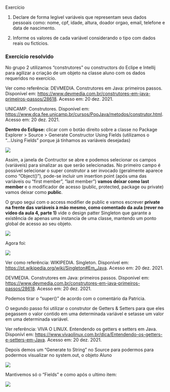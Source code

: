 Exercício

1. Declare de forma legível variáveis que representam seus dados pessoais como: nome, cpf, idade, altura, doador orgao, email, telefone e data de nascimento.

2. Informe os valores de cada variável considerando o tipo com dados reais ou fictícios.

   

### Exercício resolvido

No grupo 2 utilizamos “construtores” ou constructors do Eclipe e Intellij para agilizar a criação de um objeto na classe aluno com os dados requeridos no exercício.

Ver como referência: DEVMEDIA. Construtores em Java: primeiros passos. Disponível em: https://www.devmedia.com.br/construtores-em-java-primeiros-passos/28618. Acesso em: 20 dez. 2021.

UNICAMP. Construtores. Disponível em: https://www.dca.fee.unicamp.br/cursos/PooJava/metodos/construtor.html. Acesso em: 20 dez. 2021.

**Dentro do Eclipse:** clicar com o botão direito sobre a classe no Package Explorer > Source > Generate Constructor Using Fields (utilizamos o “...Using Fields” porque já tínhamos as variáveis desejadas)

![](C:\estudos\curso-MJVSchool-JAVA-TCPL\17-12-2021-TCPL\EclipseUm.png)



Assim, a janela de Contructor se abre e podemos selecionar os campos (variáveis) para sinalizar as que serão selecionadas. No primeiro campo é possível selecionar o super construtor a ser invocado (geralmente aparece como “Object()”), pode-se incluir um insertion point (após uma das variáveis ou “first member”, “last member”) **vamos deixar como last member** e o modificador de acesso (public, protected, package ou private) vamos deixar como **public**.

O grupo segui com o access modifier de public e vamos escrever **private na frente das variáveis à mão mesmo, como comentado da aula (rever no vídeo da aula 4, parte 1)** vide o design patter Singleton que garante a existência de apenas uma instancia de uma classe, mantendo um ponto global de acesso ao seu objeto.

![](C:\estudos\curso-MJVSchool-JAVA-TCPL\17-12-2021-TCPL\EclipseDois.png)

Agora foi:

![](C:\estudos\curso-MJVSchool-JAVA-TCPL\17-12-2021-TCPL\EclipseTres.png)

Ver como referência: WIKIPEDIA. Singleton. Disponível em: https://pt.wikipedia.org/wiki/Singleton#Em_Java. Acesso em: 20 dez. 2021.

DEVMEDIA. Construtores em Java: primeiros passos. Disponível em: https://www.devmedia.com.br/construtores-em-java-primeiros-passos/28618. Acesso em: 20 dez. 2021.

Podemos tirar o “super()” de acordo com o comentário da Patricia.

O segundo passo foi utilizar o construtor de Getters & Setters para que eles pegassem o valor contido em uma determinada variável e setasse um valor em uma determinada variável.

Ver referência: VIVA O LINUX. Entendendo os getters e setters em Java. Disponívl em: https://www.vivaolinux.com.br/dica/Entendendo-os-getters-e-setters-em-Java. Acesso em: 20 dez. 2021.

Depois demos um “Generate to String” no Source para podermos para podermos visualizar no system.out, o objeto Aluno

![](C:\estudos\curso-MJVSchool-JAVA-TCPL\17-12-2021-TCPL\EclipseQuatro.png)

Mantivemos só o “Fields” e como após o ultimo item:

![](C:\estudos\curso-MJVSchool-JAVA-TCPL\17-12-2021-TCPL\Eclipsecinco.png)



